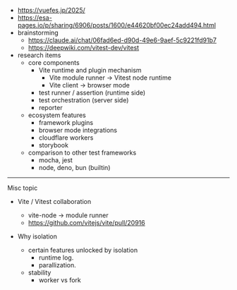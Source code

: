 - https://vuefes.jp/2025/
- https://esa-pages.io/p/sharing/6906/posts/1600/e44620bf00ec24add494.html
- brainstorming
  - https://claude.ai/chat/06fad6ed-d90d-49e6-9aef-5c9221fd91b7
  - https://deepwiki.com/vitest-dev/vitest
- research items
  - core components
    - Vite runtime and plugin mechanism
      - Vite module runner -> Vitest node runtime
      - Vite client -> browser mode
    - test runner / assertion (runtime side)
    - test orchestration (server side)
    - reporter
  - ecosystem features
    - framework plugins
    - browser mode integrations
    - cloudflare workers
    - storybook
  - comparison to other test frameworks
    - mocha, jest
    - node, deno, bun (builtin)

---



Misc topic
- Vite / Vitest collaboration
  - vite-node -> module runner
  - https://github.com/vitejs/vite/pull/20916

- Why isolation
  - certain features unlocked by isolation
    - runtime log.
    - parallization.
  - stability
    - worker vs fork
